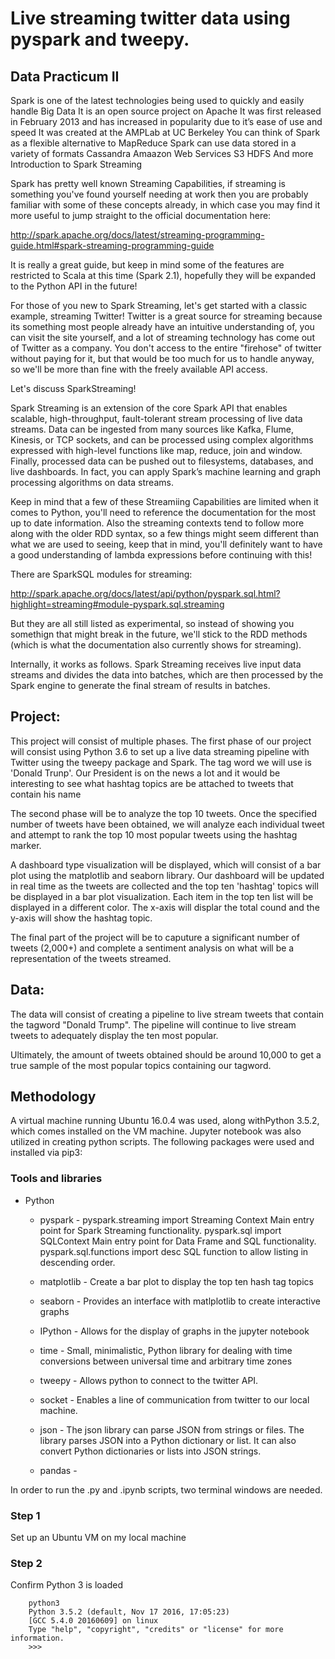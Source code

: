 # Live streaming twitter data using pyspark and tweepy.
## Data Practicum II
Spark is one of the latest technologies being used to quickly and easily handle Big Data
It is an open source project on Apache
It was first released in February 2013 and has increased in popularity due to it’s ease of use and speed
It was created at the AMPLab at UC Berkeley
You can think of Spark as a flexible alternative to MapReduce
Spark can use data stored in a variety of formats
Cassandra
Amaazon Web Services S3
HDFS
And more
Introduction to Spark Streaming

Spark has pretty well known Streaming Capabilities, if streaming is something you've found yourself needing at work then you are probably familiar with some of these concepts already, in which case you may find it more useful to jump straight to the official documentation here:

http://spark.apache.org/docs/latest/streaming-programming-guide.html#spark-streaming-programming-guide

It is really a great guide, but keep in mind some of the features are restricted to Scala at this time (Spark 2.1), hopefully they will be expanded to the Python API in the future!

For those of you new to Spark Streaming, let's get started with a classic example, streaming Twitter! Twitter is a great source for streaming because its something most people already have an intuitive understanding of, you can visit the site yourself, and a lot of streaming technology has come out of Twitter as a company. You don't access to the entire "firehose" of twitter without paying for it, but that would be too much for us to handle anyway, so we'll be more than fine with the freely available API access.

Let's discuss SparkStreaming!

Spark Streaming is an extension of the core Spark API that enables scalable, high-throughput, fault-tolerant stream processing of live data streams. Data can be ingested from many sources like Kafka, Flume, Kinesis, or TCP sockets, and can be processed using complex algorithms expressed with high-level functions like map, reduce, join and window. Finally, processed data can be pushed out to filesystems, databases, and live dashboards. In fact, you can apply Spark’s machine learning and graph processing algorithms on data streams.

Keep in mind that a few of these Streamiing Capabilities are limited when it comes to Python, you'll need to reference the documentation for the most up to date information. Also the streaming contexts tend to follow more along with the older RDD syntax, so a few things might seem different than what we are used to seeing, keep that in mind, you'll definitely want to have a good understanding of lambda expressions before continuing with this!

There are SparkSQL modules for streaming:

http://spark.apache.org/docs/latest/api/python/pyspark.sql.html?highlight=streaming#module-pyspark.sql.streaming

But they are all still listed as experimental, so instead of showing you somethign that might break in the future, we'll stick to the RDD methods (which is what the documentation also currently shows for streaming).

Internally, it works as follows. Spark Streaming receives live input data streams and divides the data into batches, which are then processed by the Spark engine to generate the final stream of results in batches.

## Project:
This project will consist of multiple phases.  The first phase of our project will consist using Python 3.6 to set up a live data streaming pipeline with Twitter using the tweepy package and Spark.
The tag word we will use is 'Donald Trunp'.
Our President is on the news a lot and it would be interesting to see what hashtag topics are be attached to tweets that contain his name

The second phase will be to analyze the top 10 tweets.  Once the specified number of tweets have been obtained, we will analyze each individual tweet and attempt to rank the top 10 most popular tweets using the hashtag marker.

A dashboard type visualization will be displayed, which will consist of a bar plot using the matplotlib and seaborn library. Our dashboard will be updated in real time as the tweets are collected and the top ten 'hashtag' topics will be displayed in a bar plot visualization.  Each item in the top ten list will be displayed in a different color.  The x-axis will displar the total cound and the y-axis will show the hashtag topic.

The final part of the project will be to caputure a significant number of tweets (2,000+) and complete a sentiment analysis on what will be a representation of the tweets streamed.

## Data:
The data will consist of creating a pipeline to live stream tweets that contain the tagword "Donald Trump". The pipeline will continue to live stream tweets to adequately display the ten most popular.

Ultimately, the amount of tweets obtained should be around 10,000 to get a true sample of the most popular topics containing our tagword.

## Methodology
A virtual machine running Ubuntu 16.0.4 was used, along withPython 3.5.2, which comes installed on the VM machine.  Jupyter notebook was also utilized in creating python scripts.
The following packages were used and installed via pip3:

### Tools and libraries

* Python
    * pyspark - pyspark.streaming import Streaming Context
                          Main entry point for Spark Streaming functionality.
                     pyspark.sql import SQLContext 
                          Main entry point for Data Frame and SQL functionality.
                     pyspark.sql.functions import desc
                          SQL function to allow listing in descending order.
    * matplotlib - Create a bar plot to display the top ten hash tag topics
    * seaborn - Provides an interface with matlplotlib to create interactive graphs
    * IPython - Allows for the display of graphs in the jupyter notebook
    * time - Small, minimalistic, Python library for dealing with time conversions between universal time and arbitrary time zones
    * tweepy - Allows python to connect to the twitter API.
    * socket - Enables a line of communication from twitter to our local machine.
    * json - The json library can parse JSON from strings or files. The library parses JSON into a Python dictionary or list. 
             It can also convert Python dictionaries or lists into JSON strings.

    * pandas -

In order to run the .py and .ipynb scripts, two terminal windows are needed.  

### Step 1

Set up an Ubuntu VM on my local machine

### Step 2

Confirm Python 3 is loaded

        python3
        Python 3.5.2 (default, Nov 17 2016, 17:05:23) 
        [GCC 5.4.0 20160609] on linux
        Type "help", "copyright", "credits" or "license" for more information.
        >>>
